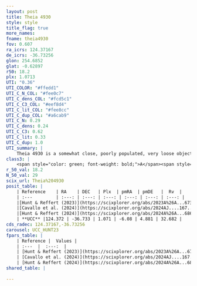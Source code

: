```yaml
---
layout: post
title: Theia 4930
style: style
title_flag: true
more_names: 
fname: theia4930
fov: 0.607
ra_icrs: 124.37167
de_icrs: -36.73256
glon: 254.6852
glat: -0.62897
r50: 18.2
plx: 1.0713
UTI: "0.36"
UTI_COLOR: "#ffedd1"
UTI_C_N_COL: "#fee0c7"
UTI_C_dens_COL: "#fcd5c1"
UTI_C_C3_COL: "#eef8d4"
UTI_C_lit_COL: "#fee8cc"
UTI_C_dup_COL: "#a6cab9"
UTI_C_N: 0.29
UTI_C_dens: 0.24
UTI_C_C3: 0.62
UTI_C_lit: 0.33
UTI_C_dup: 1.0
UTI_summary: |
    Theia 4930 is a somewhat close, poorly populated, very loose object of intermediate C3 quality. It was recently reported in the literature.
class3: |
    <span style="color: green; font-weight: bold;">A</span><span style="color: red; font-weight: bold;">C</span>
r_50_val: 18.2
N_50_val: 29
scix_url: Theia%204930
posit_table: |
    | Reference    | RA    | DEC   | Plx  | pmRA  | pmDE   |  Rv  |
    | :---         | :---: | :---: | :---: | :---: | :---: | :---: |
    |[Hunt & Reffert (2023)](https://scixplorer.org/abs/2023A%26A...673A.114H) | 124.383 | -36.676 | 1.067 | -6.102 | 4.893 | 35.423 |
    |[Cavallo et al. (2024)](https://scixplorer.org/abs/2024AJ....167...12C) | 124.403 | -36.739 | 1.074 | -- | -- | -- |
    |[Hunt & Reffert (2024)](https://scixplorer.org/abs/2024A%26A...686A..42H) | 124.383 | -36.676 | 1.067 | -6.102 | 4.893 | 35.423 |
    | **UCC** |124.372 | -36.733 | 1.071 | -6.08 | 4.881 | 32.682 | 
cds_radec: 124.37167,-36.73256
carousel: UCC_HUNT23
fpars_table: |
    | Reference |  Values |
    | :---  |  :---:  |
    | [Hunt & Reffert (2023)](https://scixplorer.org/abs/2023A%26A...673A.114H) | `AV50=0.207, diffAV50=0.834, MOD50=9.781, logAge50=8.398` |
    | [Cavallo et al. (2024)](https://scixplorer.org/abs/2024AJ....167...12C) | `AV50=1.04, dMod50=9.87, logAge50=7.79, [Fe/H]50=-0.12` |
    | [Hunt & Reffert (2024)](https://scixplorer.org/abs/2024A%26A...686A..42H) | `MassJ=40.4145` |
shared_table: |
    
---
```

